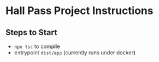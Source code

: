 # Hall Pass Project Instructions

## Steps to Start
* `npx tsc` to compile
* entrypoint `dist/app` (currently runs under docker) 